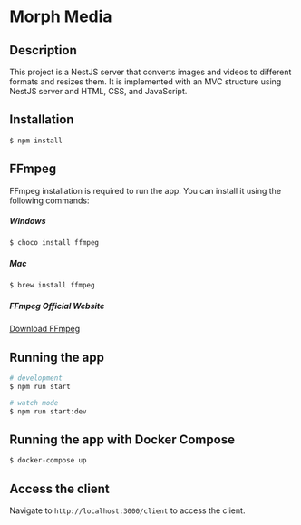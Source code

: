 # Morph Media

## Description

This project is a NestJS server that converts images and videos to different formats and resizes them. It is implemented with an MVC structure using NestJS server and HTML, CSS, and JavaScript.

## Installation

```bash
$ npm install
```

## FFmpeg

FFmpeg installation is required to run the app. You can install it using the following commands:

##### Windows

```bash
$ choco install ffmpeg
```

##### Mac

```bash
$ brew install ffmpeg
```

##### FFmpeg Official Website

[Download FFmpeg](https://www.ffmpeg.org/download.html)

## Running the app

```bash
# development
$ npm run start

# watch mode
$ npm run start:dev
```

## Running the app with Docker Compose

```bash
$ docker-compose up
```

## Access the client

Navigate to `http://localhost:3000/client` to access the client.
